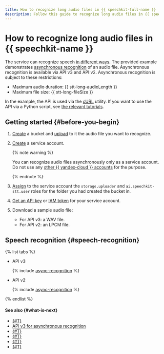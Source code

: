 ```yaml
---
title: How to recognize long audio files in {{ speechkit-full-name }}
description: Follow this guide to recognize long audio files in {{ speechkit-name }}.
---
```


# How to recognize long audio files in {{ speechkit-name }}

The service can recognize speech [in different ways](../stt/index.md#stt-ways). The provided example demonstrates [asynchronous recognition](../stt/transcribation.md) of an audio file. Asynchronous recognition is available via API v3 and API v2. Asynchronous recognition is subject to these restrictions:

* Maximum audio duration: {{ stt-long-audioLength }}
* Maximum file size: {{ stt-long-fileSize }}

In the example, the API is used via the [cURL](https://curl.se/) utility. If you want to use the API via a Python script, see [the relevant tutorials](../tutorials/index.md#async-stt).

## Getting started {#before-you-begin}

1. [Create](../../storage/operations/buckets/create.md) a bucket and [upload](../../storage/operations/objects/upload.md) to it the audio file you want to recognize.
1. [Create](../../iam/operations/sa/create.md) a service account.

   {% note warning %}

   You can recognize audio files asynchronously only as a service account. Do not use any [other {{ yandex-cloud }} accounts](../../iam/concepts/users/accounts.md) for the purpose.

   {% endnote %}

1. [Assign](../../iam/operations/sa/assign-role-for-sa.md) to the service account the `storage.uploader` and `ai.speechkit-stt.user` roles for the folder you had created the bucket in.
1. [Get an API key](../../iam/operations/api-key/create.md) or [IAM token](../../iam/operations/iam-token/create-for-sa.md) for your service account.
1. Download a sample audio file:

   * For API v3: a WAV file.
   * For API v2: an LPCM file.

## Speech recognition {#speech-recognition}

{% list tabs %}

- API v3

  {% include [async-recognition](../../_includes/speechkit/async-recognition-v3.md) %}

- API v2

  {% include [async-recognition](../../_includes/speechkit/async-recognition.md) %}

{% endlist %}

#### See also {#what-is-next}

* [{#T}](../stt/index.md)
* [API v3 for asynchronous recognition](../stt-v3/api-ref/AsyncRecognizer/getRecognition.md)
* [{#T}](../stt/api/transcribation-api.md)
* [{#T}](../concepts/auth.md)
* [{#T}](../stt/api/transcribation-api-v3.md)
* [{#T}](../stt/api/transcribation-ogg.md)
